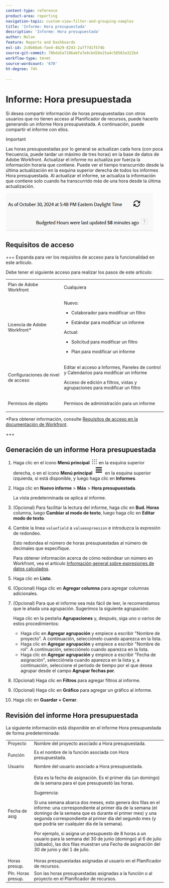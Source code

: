 ```yaml
---
content-type: reference
product-area: reporting
navigation-topic: custom-view-filter-and-grouping-samples
title: 'Informe: Hora presupuestada'
description: 'Informe: Hora presupuestada'
author: Nolan
feature: Reports and Dashboards
exl-id: 2c0b60a6-fae4-4b29-8243-2a7f7d1f574b
source-git-commit: 70bda5a7186abfa7e8cbd26e25a4c58583a322b4
workflow-type: tm+mt
source-wordcount: '670'
ht-degree: 74%

---
```


# Informe: Hora presupuestada

<!--Audited: 10/2024-->

<!--
<p data-mc-conditions="QuicksilverOrClassic.Draft mode">(NOTE: From&nbsp;Alina: This is my article, but since it's about building a report, it is in the Reporting section. Please don't remove it -it's linked to Resource Management and it is super important.) </p>
-->

Si desea compartir información de horas presupuestadas con otros usuarios que no tienen acceso al Planificador de recursos, puede hacerlo generando un informe Hora presupuestada. A continuación, puede compartir el informe con ellos.

>[!IMPORTANT]
>
>Las horas presupuestadas por lo general se actualizan cada hora (con poca frecuencia, puede tardar un máximo de tres horas) en la base de datos de Adobe Workfront. Actualizar el informe no actualiza por fuerza la información horaria que contiene. Puede ver el tiempo transcurrido desde la última actualización en la esquina superior derecha de todos los informes Hora presupuestada. Al actualizar el informe, se actualiza la información que contiene solo cuando ha transcurrido más de una hora desde la última actualización.
>
>![Advertencia de sincronización de tiempo de informe de hora presupuestada](assets/budgeted-hour-report-time-sync-warning-350x74.png)

## Requisitos de acceso

+++ Expanda para ver los requisitos de acceso para la funcionalidad en este artículo.

Debe tener el siguiente acceso para realizar los pasos de este artículo:

<table style="table-layout:auto"> 
 <col> 
 <col> 
 <tbody> 
  <tr> 
   <td role="rowheader">Plan de Adobe Workfront</td> 
   <td> <p>Cualquiera</p> </td> 
  </tr> 
  <tr> 
   <td role="rowheader">Licencia de Adobe Workfront*</td> 
   <td> 
    <p>Nuevo:</p>
   <ul><li><p>Colaborador para modificar un filtro </p></li>
   <li><p>Estándar para modificar un informe</p></li> </ul>

<p>Actual:</p>
   <ul><li><p>Solicitud para modificar un filtro </p></li>
   <li><p>Plan para modificar un informe</p></li> </ul></td> 
  </tr> 
  <tr> 
   <td role="rowheader">Configuraciones de nivel de acceso</td> 
   <td> <p>Editar el acceso a Informes, Paneles de control y Calendarios para modificar un informe</p> <p>Acceso de edición a filtros, vistas y agrupaciones para modificar un filtro</p> </td> 
  </tr> 
  <tr> 
   <td role="rowheader">Permisos de objeto</td> 
   <td> <p>Permisos de administración para un informe</p>  </td> 
  </tr> 
 </tbody> 
</table>

*Para obtener información, consulte [Requisitos de acceso en la documentación de Workfront](/help/quicksilver/administration-and-setup/add-users/access-levels-and-object-permissions/access-level-requirements-in-documentation.md).

+++

## Generación de un informe Hora presupuestada

1. Haga clic en el icono **Menú principal** ![Icono del menú principal](assets/main-menu-icon.png) en la esquina superior derecha, o en el icono **Menú principal** ![Líneas del menú principal](assets/lines-main-menu.png) en la esquina superior izquierda, si está disponible, y luego haga clic en **Informes**.

1. Haga clic en **Nuevo informe** > **Más** > **Hora presupuestada**.

   La vista predeterminada se aplica al informe.

1. (Opcional) Para facilitar la lectura del informe, haga clic en **Bud. Horas** columna, luego **Cambiar al modo de texto**, luego haga clic en **Editar modo de texto**.
1. Cambie la línea `valuefield` a `valueexpreesion` e introduzca la expresión de redondeo.

   Esto redondea el número de horas presupuestadas al número de decimales que especifique.

   Para obtener información acerca de cómo redondear un número en Workfront, vea el artículo [Información general sobre expresiones de datos calculados](../../../reports-and-dashboards/reports/calc-cstm-data-reports/calculated-data-expressions.md).

1. Haga clic en **Listo**.
1. (Opcional) Haga clic en **Agregar columna** para agregar columnas adicionales.
1. (Opcional) Para que el informe sea más fácil de leer, le recomendamos que le añada una agrupación. Sugerimos la siguiente agrupación:

   Haga clic en la pestaña **Agrupaciones** y, después, siga uno o varios de estos procedimientos:

   * Haga clic en **Agregar agrupación** y empiece a escribir &quot;Nombre de proyecto&quot;. A continuación, selecciónelo cuando aparezca en la lista.
   * Haga clic en **Agregar agrupación** y empiece a escribir &quot;Nombre de rol&quot;. A continuación, selecciónelo cuando aparezca en la lista.
   * Haga clic en **Agregar agrupación** y empiece a escribir &quot;Fecha de asignación&quot;, selecciónela cuando aparezca en la lista y, a continuación, seleccione el periodo de tiempo por el que desea agrupar desde el campo **Agrupar fechas por**.

1. (Opcional) Haga clic en **Filtros** para agregar filtros al informe.
1. (Opcional) Haga clic en **Gráfico** para agregar un gráfico al informe.
1. Haga clic en **Guardar + Cerrar**.

## Revisión del informe Hora presupuestada

La siguiente información está disponible en el informe Hora presupuestada de forma predeterminada:

<table style="table-layout:auto"> 
 <col> 
 <col> 
 <tbody> 
  <tr> 
   <td role="rowheader">Proyecto </td> 
   <td>Nombre del proyecto asociado a Hora presupuestada.</td> 
  </tr> 
  <tr> 
   <td role="rowheader"> <p>Función</p> </td> 
   <td>Es el nombre de la función asociada con Hora presupuestada. </td> 
  </tr> 
  <tr> 
   <td role="rowheader">Usuario</td> 
   <td>Nombre del usuario asociado a Hora presupuestada.</td> 
  </tr> 
  <tr> 
   <td role="rowheader">Fecha de asig</td> 
   <td> <p>Esta es la fecha de asignación. Es el primer día (un domingo) de la semana para el que presupuestó las horas.</p> <p>Sugerencia:  <p>Si una semana abarca dos meses, esto genera dos filas en el informe: una correspondiente al primer día de la semana (el domingo de la semana que es durante el primer mes) y una segunda correspondiente al primer día del segundo mes (y que podría ser cualquier día de la semana).</p> <p>Por ejemplo, si asigna un presupuesto de 8 horas a un usuario para la semana del 30 de junio (domingo) al 6 de julio (sábado), las dos filas muestran una Fecha de asignación del 30 de junio y del 1 de julio.</p> </p> </td> 
  </tr> 
  <tr> 
   <td role="rowheader">Horas presup.</td> 
   <td>Horas presupuestadas asignadas al usuario en el Planificador de recursos.</td> 
  </tr> 
  <tr> 
   <td role="rowheader">Pln. Horas presup.</td> 
   <td>Son las horas presupuestadas asignadas a la función o al proyecto en el Planificador de recursos.</td> 
  </tr> 
 </tbody> 
</table>
